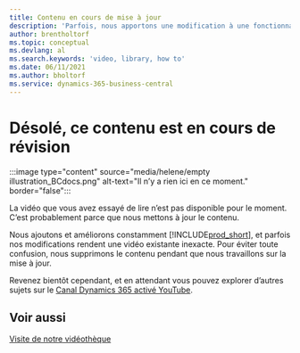 ```yaml
---
title: Contenu en cours de mise à jour
description: 'Parfois, nous apportons une modification à une fonctionnalité qui rend une vidéo trompeuse, nous supprimons donc la vidéo pendant que nous mettons à jour le contenu.'
author: brentholtorf
ms.topic: conceptual
ms.devlang: al
ms.search.keywords: 'video, library, how to'
ms.date: 06/11/2021
ms.author: bholtorf
ms.service: dynamics-365-business-central
---
```


# Désolé, ce contenu est en cours de révision

:::image type="content" source="media/helene/empty illustration_BCdocs.png" alt-text="Il n’y a rien ici en ce moment." border="false":::

La vidéo que vous avez essayé de lire n’est pas disponible pour le moment. C’est probablement parce que nous mettons à jour le contenu.

Nous ajoutons et améliorons constamment [!INCLUDE[prod_short](includes/prod_short.md)], et parfois nos modifications rendent une vidéo existante inexacte. Pour éviter toute confusion, nous supprimons le contenu pendant que nous travaillons sur la mise à jour.

Revenez bientôt cependant, et en attendant vous pouvez explorer d’autres sujets sur le [Canal Dynamics 365 activé YouTube](https://www.youtube.com/playlist?list=PLcakwueIHoT-wVFPKUtmxlqcG1kJ0oqq4).

## Voir aussi
[Visite de notre vidéothèque](across-videos.md)

 
